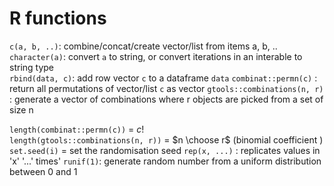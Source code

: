 # R  functions
 
`c(a, b, ..)`:         combine/concat/create vector/list from items a, b, ..  
`character(a)`: convert `a` to string, or convert iterations in an interable to string type  
`rbind(data, c)`:     add row vector `c` to a dataframe `data`
`combinat::permn(c)` : return all permutations of vector/list `c` as vector
`gtools::combinations(n, r)` : generate a vector of combinations where r objects are picked from a set of size n 

`length(combinat::permn(c))` = $c!$  
`length(gtools::combinations(n, r))` = $n \choose r$ (binomial coefficient ) 
`set.seed(i)` = set the randomisation seed
`rep(x, ...)` : replicates values in 'x' '...'  times' 
`runif(1)`: generate random number from a uniform distribution between 0 and 1
